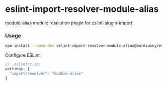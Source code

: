 # eslint-import-resolver-module-alias

 [module-alias](https://github.com/ilearnio/module-alias) module resolution plugin for [eslint-plugin-import](https://www.npmjs.com/package/eslint-plugin-import).

### Usage

```bash
npm install --save-dev eslint-import-resolver-module-alias@bardzusny/eslint-import-resolver-module-alias
```

Configure ESLint:
```js
// .eslintrc.js:
settings: {
  "import/resolver": "module-alias"
}
```
